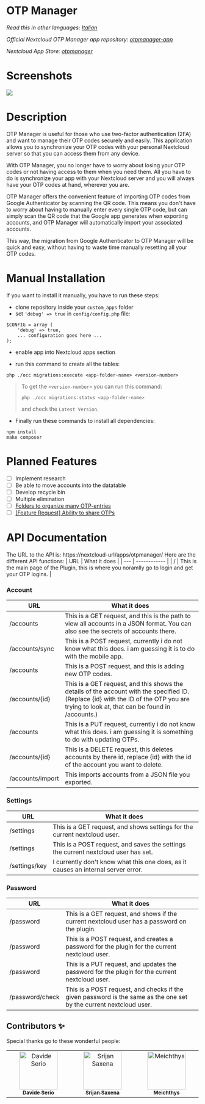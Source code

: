 <!--
SPDX-FileCopyrightText: Matteo Convertino <matteo@convertino.cloud>
SPDX-License-Identifier: CC0-1.0
-->

# OTP Manager

*Read this in other languages: [Italian](README.it.md)*

*Official Nextcloud OTP Manager app repository: [otpmanager-app](https://github.com/matteo-convertino/otpmanager-app)*

*Nextcloud App Store: [otpmanager](https://apps.nextcloud.com/apps/otpmanager)*

# Screenshots
<img src="img/screenshots/1.png">

# Description
OTP Manager is useful for those who use two-factor authentication (2FA) and want to manage their OTP codes securely and easily. 
This application allows you to synchronize your OTP codes with your personal Nextcloud server so that you can access them from any device.

With OTP Manager, you no longer have to worry about losing your OTP codes or not having access to them when you need them. 
All you have to do is synchronize your app with your Nextcloud server and you will always have your OTP codes at hand, wherever you are.

OTP Manager offers the convenient feature of importing OTP codes from Google Authenticator by scanning the QR code. 
This means you don't have to worry about having to manually enter every single OTP code, but can simply scan the QR code that the Google app generates when exporting 
accounts, and OTP Manager will automatically import your associated accounts.

This way, the migration from Google Authenticator to OTP Manager will be quick and easy, without having to waste time manually resetting all your OTP codes.

# Manual Installation

If you want to install it manually, you have to run these steps:

- clone repository inside your `custom_apps` folder
- set `'debug' => true` in `config/config.php` file:
```
$CONFIG = array (
    'debug' => true,
    ... configuration goes here ...
);

```
- enable app into Nextcloud apps section

- run this command to create all the tables: 
```
php ./occ migrations:execute <app-folder-name> <version-number>
```
> To get the `<version-number>` you can run this command:
> ```
> php ./occ migrations:status <app-folder-name>
> ```
> and check the `Latest Version`.

- Finally run these commands to install all dependencies:
```
npm install
make composer
```
    
# Planned Features
- [ ] Implement research
- [ ] Be able to move accounts into the datatable
- [ ] Develop recycle bin
- [ ] Multiple elimination
- [ ] [Folders to organize many OTP-entries](https://github.com/matteo-convertino/otpmanager-nextcloud/issues/12)
- [ ] [[Feature Request] Ability to share OTPs](https://github.com/matteo-convertino/otpmanager-nextcloud/issues/13)

# API Documentation
The URL to the API is: https://nextcloud-url/apps/otpmanager/<api-function>
Here are the different API functions:
| URL | What it does |
| --- | ------------ |
|  /  | This is the main page of the Plugin, this is where you noramlly go to login and get your OTP logins. |
### Account
| URL | What it does |
| --- | ------------ |
| /accounts | This is a GET request, and this is the path to view all accounts in a JSON format. You can also see the secrets of accounts there. |
| /accounts/sync | This is a POST request, currently i do not know what this does. i am guessing it is to do with the mobile app. |
| /accounts | This is a POST request, and this is adding new OTP codes. |
| /accounts/{id} | This is a GET request, and this shows the details of the account with the specified ID. (Replace {id} with the ID of the OTP you are trying to look at, that can be found in /accounts.) |
| /accounts | This is a PUT request, currently i do not know what this does. i am guessing it is something to do with updating OTPs. |
| /accounts/{id} | This is a DELETE request, this deletes accounts by there id, replace {id} with the id of the account you want to delete. |
| /accounts/import | This imports accounts from a JSON file you exported. |

### Settings
| URL | What it does |
| --- | ------------ |
| /settings | This is a GET request, and shows settings for the current nextcloud user. |
| /settings | This is a POST request, and saves the settings the current nextcloud user has set. |
| /settings/key | I currently don't know what this one does, as it causes an internal server error. |

### Password
| URL | What it does |
| --- | ------------ |
| /password | This is a GET request, and shows if the current nextcloud user has a password on the plugin. |
| /password | This is a POST request, and creates a password for the plugin for the current nextcloud user. |
| /password | This is a PUT request, and updates the password for the plugin for the current nextcloud user. |
| /password/check | This is a POST request, and checks if the given password is the same as the one set by the current nextcloud user. |

## Contributors ✨

Special thanks go to these wonderful people:
<table>
  <tbody>
    <tr>
      <td align="center" valign="top" width="14.28%"><a href="https://github.com/davideserio"><img src="https://avatars.githubusercontent.com/u/90445202?v=4" width="100px;" alt="Davide Serio"/><br /><sub><b>Davide Serio</b></sub></a><br /></td>
      <td align="center" valign="top" width="14.28%"><a href="https://github.com/srijansaxena11"><img src="https://avatars.githubusercontent.com/u/34964694?v=4" width="100px;" alt="Srijan Saxena"/><br /><sub><b>Srijan Saxena</b></sub></a><br /></td>
      <td align="center" valign="top" width="14.28%"><a href="https://github.com/meichthys"><img src="https://avatars.githubusercontent.com/u/10717998?v=4" width="100px;" alt="Meichthys"/><br /><sub><b>Meichthys</b></sub></a><br /></td>
    </tr>
  </tbody>
</table>
